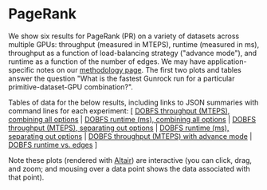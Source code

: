 # PageRank

We show six results for PageRank (PR) on a variety of datasets across multiple GPUs: throughput (measured in MTEPS), runtime (measured in ms), throughput as a function of load-balancing strategy ("advance mode"), and runtime as a function of the number of edges. We may have application-specific notes on our [methodology page](/gunrock/methodology). The first two plots and tables answer the question "What is the fastest Gunrock run for a particular primitive-dataset-GPU combination?".

Tables of data for the below results, including links to JSON summaries with command lines for each experiment: [
  [DOBFS throughput (MTEPS), combining all options](analysis/gunrock_primitives_dobfs_mteps_best_table.md) |
  [DOBFS runtime (ms), combining all options](analysis/gunrock_primitives_dobfs_avg_process_time_best_table.md) |
  [DOBFS throughput (MTEPS), separating out options](analysis/gunrock_primitives_dobfs_mteps_table.md) |
  [DOBFS runtime (ms), separating out options](analysis/gunrock_primitives_dobfs_avg_process_time_table.md) |
  [DOBFS throughput (MTEPS) with advance mode](analysis/gunrock_primitives_dobfs_advance_mode_table.md) |
  [DOBFS runtime vs. edges](analysis/gunrock_primitives_dobfs_edges_table.md)
]

Note these plots (rendered with [Altair](https://altair-viz.github.io/)) are interactive (you can click, drag, and zoom; and mousing over a data point shows the data associated with that point).

<script type="text/javascript">
  var spec_gunrock_primitives_dobfs_mteps_best = "https://raw.githubusercontent.com/gunrock/io/master/plots/gunrock_primitives_dobfs_mteps_best.json";
  vegaEmbed('#vis_gunrock_primitives_dobfs_mteps_best', spec_gunrock_primitives_dobfs_mteps_best).then(function(result) {
    // Access the Vega view instance (https://vega.github.io/vega/docs/api/view/) as result.view
  }).catch(console.error);

  var spec_gunrock_primitives_dobfs_avg_process_time_best = "https://raw.githubusercontent.com/gunrock/io/master/plots/gunrock_primitives_dobfs_avg_process_time_best.json";
  vegaEmbed('#vis_gunrock_primitives_dobfs_avg_process_time_best', spec_gunrock_primitives_dobfs_avg_process_time_best).then(function(result) {
    // Access the Vega view instance (https://vega.github.io/vega/docs/api/view/) as result.view
  }).catch(console.error);

  var spec_gunrock_primitives_dobfs_mteps = "https://raw.githubusercontent.com/gunrock/io/master/plots/gunrock_primitives_dobfs_mteps.json";
  vegaEmbed('#vis_gunrock_primitives_dobfs_mteps', spec_gunrock_primitives_dobfs_mteps).then(function(result) {
    // Access the Vega view instance (https://vega.github.io/vega/docs/api/view/) as result.view
  }).catch(console.error);

  var spec_gunrock_primitives_dobfs_avg_process_time = "https://raw.githubusercontent.com/gunrock/io/master/plots/gunrock_primitives_dobfs_avg_process_time.json";
  vegaEmbed('#vis_gunrock_primitives_dobfs_avg_process_time', spec_gunrock_primitives_dobfs_avg_process_time).then(function(result) {
    // Access the Vega view instance (https://vega.github.io/vega/docs/api/view/) as result.view
  }).catch(console.error);

  var spec_gunrock_primitives_dobfs_advance_mode = "https://raw.githubusercontent.com/gunrock/io/master/plots/gunrock_primitives_dobfs_advance_mode.json";
  vegaEmbed('#vis_gunrock_primitives_dobfs_advance_mode', spec_gunrock_primitives_dobfs_advance_mode).then(function(result) {
    // Access the Vega view instance (https://vega.github.io/vega/docs/api/view/) as result.view
  }).catch(console.error);

  var spec_gunrock_primitives_dobfs_edges = "https://raw.githubusercontent.com/gunrock/io/master/plots/gunrock_primitives_dobfs_edges.json";
  vegaEmbed('#vis_gunrock_primitives_dobfs_edges', spec_gunrock_primitives_dobfs_edges).then(function(result) {
    // Access the Vega view instance (https://vega.github.io/vega/docs/api/view/) as result.view
  }).catch(console.error);
</script>

<div id="vis_gunrock_primitives_dobfs_mteps_best"></div>
<div id="vis_gunrock_primitives_dobfs_avg_process_time_best"></div>
<div id="vis_gunrock_primitives_dobfs_mteps"></div>
<div id="vis_gunrock_primitives_dobfs_avg_process_time"></div>
<div id="vis_gunrock_primitives_dobfs_advance_mode"></div>
<div id="vis_gunrock_primitives_dobfs_edges"></div>
